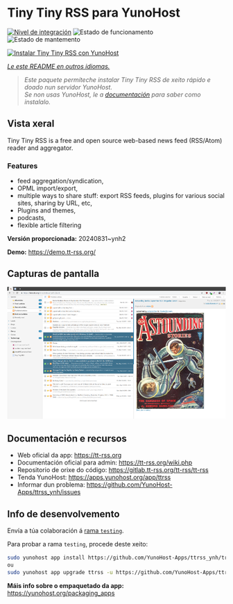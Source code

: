 <!--
NOTA: Este README foi creado automáticamente por <https://github.com/YunoHost/apps/tree/master/tools/readme_generator>
NON debe editarse manualmente.
-->

# Tiny Tiny RSS para YunoHost

[![Nivel de integración](https://dash.yunohost.org/integration/ttrss.svg)](https://ci-apps.yunohost.org/ci/apps/ttrss/) ![Estado de funcionamento](https://ci-apps.yunohost.org/ci/badges/ttrss.status.svg) ![Estado de mantemento](https://ci-apps.yunohost.org/ci/badges/ttrss.maintain.svg)

[![Instalar Tiny Tiny RSS con YunoHost](https://install-app.yunohost.org/install-with-yunohost.svg)](https://install-app.yunohost.org/?app=ttrss)

*[Le este README en outros idiomas.](./ALL_README.md)*

> *Este paquete permíteche instalar Tiny Tiny RSS de xeito rápido e doado nun servidor YunoHost.*  
> *Se non usas YunoHost, le a [documentación](https://yunohost.org/install) para saber como instalalo.*

## Vista xeral

Tiny Tiny RSS is a free and open source web-based news feed (RSS/Atom) reader and aggregator.

### Features

- feed aggregation/syndication,
- OPML import/export,
- multiple ways to share stuff: export RSS feeds, plugins for various social sites, sharing by URL, etc,
- Plugins and themes,
- podcasts,
- flexible article filtering


**Versión proporcionada:** 20240831~ynh2

**Demo:** <https://demo.tt-rss.org/>

## Capturas de pantalla

![Captura de pantalla de Tiny Tiny RSS](./doc/screenshots/screenshot.png)

## Documentación e recursos

- Web oficial da app: <https://tt-rss.org>
- Documentación oficial para admin: <https://tt-rss.org/wiki.php>
- Repositorio de orixe do código: <https://gitlab.tt-rss.org/tt-rss/tt-rss>
- Tenda YunoHost: <https://apps.yunohost.org/app/ttrss>
- Informar dun problema: <https://github.com/YunoHost-Apps/ttrss_ynh/issues>

## Info de desenvolvemento

Envía a túa colaboración á [rama `testing`](https://github.com/YunoHost-Apps/ttrss_ynh/tree/testing).

Para probar a rama `testing`, procede deste xeito:

```bash
sudo yunohost app install https://github.com/YunoHost-Apps/ttrss_ynh/tree/testing --debug
ou
sudo yunohost app upgrade ttrss -u https://github.com/YunoHost-Apps/ttrss_ynh/tree/testing --debug
```

**Máis info sobre o empaquetado da app:** <https://yunohost.org/packaging_apps>
